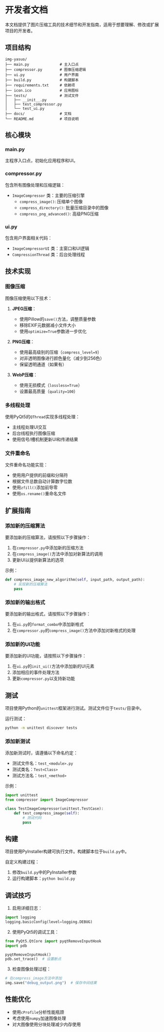 # 开发者文档

本文档提供了图片压缩工具的技术细节和开发指南，适用于想要理解、修改或扩展项目的开发者。

## 项目结构

```
img-yasuo/
├── main.py              # 主入口点
├── compressor.py        # 图像压缩逻辑
├── ui.py                # 用户界面
├── build.py             # 构建脚本
├── requirements.txt     # 依赖项
├── icon.ico             # 应用图标
├── tests/               # 测试文件
│   ├── __init__.py
│   ├── test_compressor.py
│   └── test_ui.py
├── docs/                # 文档
└── README.md            # 项目说明
```

## 核心模块

### main.py

主程序入口点，初始化应用程序和UI。

### compressor.py

包含所有图像处理和压缩逻辑：

- `ImageCompressor` 类：主要的压缩引擎
  - `compress_image()`: 压缩单个图像
  - `compress_directory()`: 批量压缩目录中的图像
  - `compress_png_advanced()`: 高级PNG压缩

### ui.py

包含用户界面相关代码：

- `ImageCompressorUI` 类：主窗口和UI逻辑
- `CompressionThread` 类：后台处理线程

## 技术实现

### 图像压缩

图像压缩使用以下技术：

1. **JPEG压缩**：
   - 使用Pillow的`save()`方法，调整质量参数
   - 移除EXIF元数据减小文件大小
   - 使用`optimize=True`参数进一步优化

2. **PNG压缩**：
   - 使用最高级别的压缩（`compress_level=9`）
   - 对非透明图像进行颜色量化（减少到256色）
   - 保留透明通道（如果有）

3. **WebP压缩**：
   - 使用无损模式（`lossless=True`）
   - 设置最高质量（`quality=100`）

### 多线程处理

使用PyQt5的`QThread`实现多线程处理：

- 主线程处理UI交互
- 后台线程执行图像压缩
- 使用信号/槽机制更新UI和传递结果

### 文件重命名

文件重命名功能实现：

- 使用用户提供的前缀和分隔符
- 根据文件总数自动计算数字位数
- 使用`zfill()`添加前导零
- 使用`os.rename()`重命名文件

## 扩展指南

### 添加新的压缩算法

要添加新的压缩算法，请按照以下步骤操作：

1. 在`compressor.py`中添加新的压缩方法
2. 在`compress_image()`方法中添加对新算法的调用
3. 更新UI以提供新算法的选项

示例：

```python
def compress_image_new_algorithm(self, input_path, output_path):
    # 实现新的压缩算法
    pass
```

### 添加新的输出格式

要添加新的输出格式，请按照以下步骤操作：

1. 在`ui.py`的`format_combo`中添加新格式
2. 在`compressor.py`的`compress_image()`方法中添加对新格式的处理

### 添加新的UI功能

要添加新的UI功能，请按照以下步骤操作：

1. 在`ui.py`的`init_ui()`方法中添加新的UI元素
2. 添加相应的事件处理方法
3. 更新`compressor.py`以支持新功能

## 测试

项目使用Python的`unittest`框架进行测试。测试文件位于`tests/`目录中。

运行测试：

```bash
python -m unittest discover tests
```

### 添加新测试

添加新测试时，请遵循以下命名约定：

- 测试文件名：`test_<module>.py`
- 测试类名：`Test<Class>`
- 测试方法名：`test_<method>`

示例：

```python
import unittest
from compressor import ImageCompressor

class TestImageCompressor(unittest.TestCase):
    def test_compress_image(self):
        # 测试代码
        pass
```

## 构建

项目使用PyInstaller构建可执行文件。构建脚本位于`build.py`中。

自定义构建过程：

1. 修改`build.py`中的PyInstaller参数
2. 运行构建脚本：`python build.py`

## 调试技巧

1. 启用详细日志：

```python
import logging
logging.basicConfig(level=logging.DEBUG)
```

2. 使用PyQt5的调试工具：

```python
from PyQt5.QtCore import pyqtRemoveInputHook
import pdb

pyqtRemoveInputHook()
pdb.set_trace()  # 设置断点
```

3. 检查图像处理过程：

```python
# 在compress_image方法中添加
img.save("debug_output.png")  # 保存中间结果
```

## 性能优化

- 使用`cProfile`分析性能瓶颈
- 考虑使用`numpy`加速图像处理
- 对大图像使用分块处理减少内存使用

